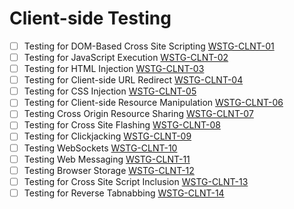 # Client-side Testing

- [ ] Testing for DOM-Based Cross Site Scripting [WSTG-CLNT-01](https://owasp.org/www-project-web-security-testing-guide/latest/4-Web_Application_Security_Testing/11-Client-side_Testing/01-Testing_for_DOM-based_Cross_Site_Scripting)
- [ ] Testing for JavaScript Execution [WSTG-CLNT-02](https://owasp.org/www-project-web-security-testing-guide/latest/4-Web_Application_Security_Testing/11-Client-side_Testing/02-Testing_for_JavaScript_Execution)
- [ ] Testing for HTML Injection [WSTG-CLNT-03](https://owasp.org/www-project-web-security-testing-guide/latest/4-Web_Application_Security_Testing/11-Client-side_Testing/03-Testing_for_HTML_Injection)
- [ ] Testing for Client-side URL Redirect [WSTG-CLNT-04](https://owasp.org/www-project-web-security-testing-guide/latest/4-Web_Application_Security_Testing/11-Client-side_Testing/04-Testing_for_Client-side_URL_Redirect)
- [ ] Testing for CSS Injection [WSTG-CLNT-05](https://owasp.org/www-project-web-security-testing-guide/latest/4-Web_Application_Security_Testing/11-Client-side_Testing/05-Testing_for_CSS_Injection)
- [ ] Testing for Client-side Resource Manipulation [WSTG-CLNT-06](https://owasp.org/www-project-web-security-testing-guide/latest/4-Web_Application_Security_Testing/11-Client-side_Testing/06-Testing_for_Client-side_Resource_Manipulation)
- [ ] Testing Cross Origin Resource Sharing [WSTG-CLNT-07](https://owasp.org/www-project-web-security-testing-guide/latest/4-Web_Application_Security_Testing/11-Client-side_Testing/07-Testing_Cross_Origin_Resource_Sharing)
- [ ] Testing for Cross Site Flashing [WSTG-CLNT-08](https://owasp.org/www-project-web-security-testing-guide/latest/4-Web_Application_Security_Testing/11-Client-side_Testing/08-Testing_for_Cross_Site_Flashing)
- [ ] Testing for Clickjacking [WSTG-CLNT-09](https://owasp.org/www-project-web-security-testing-guide/latest/4-Web_Application_Security_Testing/11-Client-side_Testing/09-Testing_for_Clickjacking)
- [ ] Testing WebSockets [WSTG-CLNT-10](https://owasp.org/www-project-web-security-testing-guide/latest/4-Web_Application_Security_Testing/11-Client-side_Testing/10-Testing_WebSockets)
- [ ] Testing Web Messaging [WSTG-CLNT-11](https://owasp.org/www-project-web-security-testing-guide/latest/4-Web_Application_Security_Testing/11-Client-side_Testing/11-Testing_Web_Messaging)
- [ ] Testing Browser Storage [WSTG-CLNT-12](https://owasp.org/www-project-web-security-testing-guide/latest/4-Web_Application_Security_Testing/11-Client-side_Testing/12-Testing_Browser_Storage)
- [ ] Testing for Cross Site Script Inclusion [WSTG-CLNT-13](https://owasp.org/www-project-web-security-testing-guide/latest/4-Web_Application_Security_Testing/11-Client-side_Testing/13-Testing_for_Cross_Site_Script_Inclusion)
- [ ] Testing for Reverse Tabnabbing [WSTG-CLNT-14](https://owasp.org/www-project-web-security-testing-guide/latest/4-Web_Application_Security_Testing/11-Client-side_Testing/14-Testing_for_Reverse_Tabnabbing)
